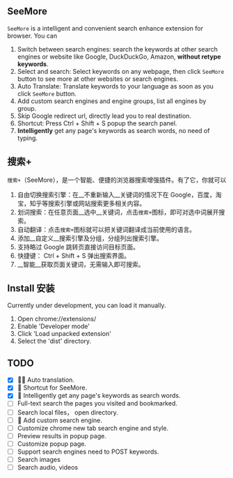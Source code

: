 ## SeeMore
`SeeMore` is a intelligent and convenient search enhance extension for browser. You can

1. Switch between search engines: search the keywords at other search engines or website like Google, DuckDuckGo, Amazon, __without retype keywords__.
2. Select and search: Select keywords on any webpage, then click `SeeMore` button to see more at other websites or search engines.
3. Auto Translate: Translate keywords to your language as soon as you click `SeeMore` button. 
3. Add custom search engines and engine groups, list all engines by group.
4. Skip Google redirect url, directly lead you to real destination.
5. Shortcut: Press Ctrl + Shift + S popup the search panel.
6. __Intelligently__ get any page's keywords as search words, no need of typing.


## 搜索+
`搜索+`（SeeMore），是一个智能、便捷的浏览器搜索增强插件。有了它，你就可以

1. 自由切换搜索引擎：在__不重新输入__关键词的情况下在 Google，百度，淘宝，知乎等搜索引擎或网站搜索更多相关内容。
2. 划词搜索：在任意页面__选中__关键词，点击`搜索+`图标，即可对选中词展开搜索。
3. 自动翻译：点击`搜索+`图标就可以把关键词翻译成当前使用的语言。
3. 添加__自定义__搜索引擎及分组，分组列出搜索引擎。
4. 支持略过 Google 跳转页直接访问目标页面。
5. 快捷键： Ctrl + Shift + S 弹出搜索界面。
5. __智能__获取页面关键词，无需输入即可搜索。

## Install 安装
Currently under development, you can load it manually.

1. Open chrome://extensions/
2. Enable 'Developer mode'
3. Click 'Load unpacked extension'
4. Select the 'dist' directory.

## TODO

- [x] :man_with_turban: Auto translation.
- [x] :metal: Shortcut for SeeMore.
- [x] :rocket: Intelligently get any page's keywords as search words.
- [ ] Full-text search the pages you visited and bookmarked.
- [ ] Search local files， open directory.
- [ ] :ghost: Add custom search engine.
- [ ] Customize chrome new tab search engine and style.
- [ ] Preview results in popup page.
- [ ] Customize popup page.
- [ ] Support search engines need to POST keywords.
- [ ] Search images
- [ ] Search audio, videos
